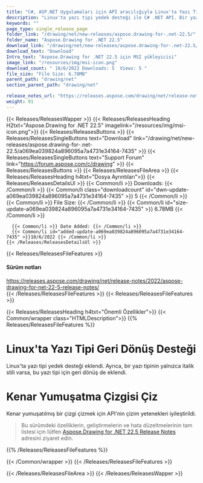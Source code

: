 ```yaml
---
title: "C#, ASP.NET Uygulamaları için API aracılığıyla Linux'ta Yazı Tipi Geri Dönüş Desteği"
description: "Linux'ta yazı tipi yedek desteği ile C# .NET API. Bir yazı tipinin yalnızca italik stili varsa, bu yazı tipi için geri dönüş de mevcuttur. Kenar yumuşatma çizgileri çizebilme."
keywords: ""
page_type: single_release_page
folder_link: "/drawing/net/new-releases/aspose.drawing-for-.net-22.5/"
folder_name: "Aspose.Drawing for .NET 22.5"
download_link: "/drawing/net/new-releases/aspose.drawing-for-.net-22.5/a069ea039824a896095a7a4731e34164-7435"
download_text: "Download"
Intro_text: "Aspose.Drawing for .NET 22.5 için MSI yükleyicisi"
image_link: "/resources/img/msi-icon.png"
download_count: " 10/6/2022 Downloads: 5  Views: 5 "
file_size: "File Size: 6.78MB"
parent_path: "drawing/net"
section_parent_path: "drawing/net"

release_notes_url: "https://releases.aspose.com/drawing/net/release-notes/2022/aspose-drawing-for-net-22-5-release-notes/"
weight: 91
---
```


{{< Releases/ReleasesWapper >}}
{{< Releases/ReleasesHeading H2txt="Aspose.Drawing for .NET 22.5" imagelink="/resources/img/msi-icon.png">}}
{{< Releases/ReleasesButtons >}}
{{< Releases/ReleasesSingleButtons text="Download" link="/drawing/net/new-releases/aspose.drawing-for-.net-22.5/a069ea039824a896095a7a4731e34164-7435" >}}
{{< Releases/ReleasesSingleButtons text="Support Forum" link="https://forum.aspose.com/c/drawing" >}}
{{< Releases/ReleasesButtons >}}
{{< Releases/ReleasesFileArea >}}
{{< Releases/ReleasesHeading h4txt="Dosya Ayrıntıları">}}
{{< Releases/ReleasesDetailsUl >}}
{{< Common/li >}} Downloads: {{< /Common/li >}}
{{< Common/li class="downloadcount" id="dwn-update-a069ea039824a896095a7a4731e34164-7435" >}} 5 {{< /Common/li >}}
{{< Common/li >}} File Size: {{< /Common/li >}}
{{< Common/li id="size-update-a069ea039824a896095a7a4731e34164-7435" >}} 6.78MB {{< /Common/li >}}

      {{< Common/li >}} Date Added: {{< /Common/li >}}
      {{< Common/li id="added-update-a069ea039824a896095a7a4731e34164-7435" >}}10/6/2022 {{< /Common/li >}}
    {{< /Releases/ReleasesDetailsUl >}}

{{< Releases/ReleasesFileFeatures >}}
<h4>Sürüm notları</h4><div> <a href='https://releases.aspose.com/drawing/net/release-notes/2022/aspose-drawing-for-net-22-5-release-notes/'>https://releases.aspose.com/drawing/net/release-notes/2022/aspose-drawing-for-net-22-5-release-notes/</a></div>
{{< /Releases/ReleasesFileFeatures >}}
{{< Releases/ReleasesFileFeatures >}}

{{< Releases/ReleasesHeading h4txt="Önemli Özellikler">}}
{{< Common/wrapper class="HTMLDescription">}}
{{% Releases/ReleasesFileFeatures %}}

# Linux'ta Yazı Tipi Geri Dönüş Desteği

Linux'ta yazı tipi yedek desteği eklendi. Ayrıca, bir yazı tipinin yalnızca italik stili varsa, bu yazı tipi için geri dönüş de eklendi.

# Kenar Yumuşatma Çizgisi Çiz

Kenar yumuşatılmış bir çizgi çizmek için API'nin çizim yetenekleri iyileştirildi.

> Bu sürümdeki özelliklerin, geliştirmelerin ve hata düzeltmelerinin tam listesi için lütfen [Aspose.Drawing for .NET 22.5 Release Notes](https://releases.aspose.com/drawing/net/release-notes/2022/aspose-drawing-for-net-22-5-release-notes/) adresini ziyaret edin.

{{% /Releases/ReleasesFileFeatures %}}

{{< /Common/wrapper >}}
{{< /Releases/ReleasesFileFeatures >}}

{{< /Releases/ReleasesFileArea >}}
{{< /Releases/ReleasesWapper >}}

